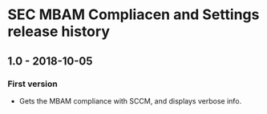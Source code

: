# SEC MBAM Compliacen and Settings release history

## 1.0 - 2018-10-05

### First version

* Gets the MBAM compliance with SCCM, and displays verbose info.